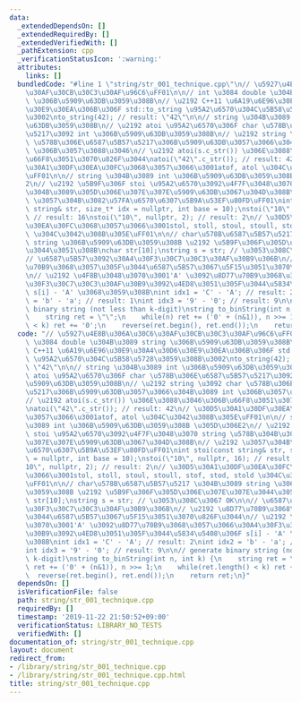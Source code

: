 ```yaml
---
data:
  _extendedDependsOn: []
  _extendedRequiredBy: []
  _extendedVerifiedWith: []
  _pathExtension: cpp
  _verificationStatusIcon: ':warning:'
  attributes:
    links: []
  bundledCode: "#line 1 \"string/str_001_technique.cpp\"\n// \u5927\u4E8B\u306A\u30C6\
    \u30AF\u30CB\u30C3\u30AF\u96C6\uFF01\n\n// int \u3084 double \u304B\u3089 string\
    \ \u306B\u5909\u63DB\u3059\u308B\n// \u2192 C++11 \u6A19\u6E96\u30E9\u30A4\u30D6\
    \u30E9\u30EA\u306B\u306F std::to_string \u95A2\u6570\u304C\u5B58\u5728\u3059\u308B\
    \u3002\nto_string(42); // result: \"42\"\n\n// string \u304B\u3089 int \u306B\u5909\
    \u63DB\u3059\u308B\n// \u2192 atoi \u95A2\u6570\u306F char \u578B\u306E\u6587\u5B57\
    \u5217\u3092 int \u306B\u5909\u63DB\u3059\u308B\n// \u2192 string \u3092 char\
    \ \u578B\u306E\u6587\u5B57\u5217\u306B\u5909\u63DB\u3057\u3066\u304B\u3089 int\
    \ \u306B\u3057\u3088\u3046\n// \u2192 atoi(s.c_str()) \u306E\u3088\u3046\u306B\
    \u66F8\u3051\u3070\u826F\u3044\natoi(\"42\".c_str()); // result: 42\n// \u30D5\
    \u30A1\u30DF\u30EA\u30FC\u3068\u3057\u3066\u3001atof, atol \u304C\u3042\u308B\u305E\
    \uFF01\n\n// string \u304B\u3089 int \u306B\u5909\u63DB\u3059\u308B \u305D\u306E\
    2\n// \u2192 \u5B9F\u306F stoi \u95A2\u6570\u3092\u4F7F\u3048\u3070 string \u578B\
    \u304B\u3089\u305D\u306E\u307E\u307E\u5909\u63DB\u3067\u304D\u308B\n// \u2192\
    \ \u3057\u304B\u3082\u57FA\u6570\u6307\u5B9A\u53EF\u80FD\uFF01\nint stoi(const\
    \ string& str, size_t* idx = nullptr, int base = 10);\nstoi(\"10\", nullptr, 16);\
    \ // result: 16\nstoi(\"10\", nullptr, 2); // result: 2\n// \u30D5\u30A1\u30DF\
    \u30EA\u30FC\u3068\u3057\u3066\u3001stol, stoll, stoul, stoull, stof, stod, stold\
    \ \u304C\u3042\u308B\u305E\uFF01\n\n// char\u578B\u6587\u5B57\u5217 \u304B\u3089\
    \ string \u306B\u5909\u63DB\u3059\u308B \u2192 \u5B9F\u306F\u305D\u306E\u307E\u307E\
    \u3044\u3051\u308B\nchar str[10];\nstring s = str; // \u3053\u308C\u3067 OK\n\n\
    // \u6587\u5B57\u3092\u30A4\u30F3\u30C7\u30C3\u30AF\u30B9\u306B\n// \u2192 \u8D77\
    \u70B9\u3068\u3057\u305F\u3044\u6587\u5B57\u3067\u5F15\u3051\u3070\u826F\u3044\
    \n// \u2192 \u4F8B\u3048\u3070\u3001'A' \u3092\u8D77\u70B9\u3068\u3057\u3066\u30A4\
    \u30F3\u30C7\u30C3\u30AF\u30B9\u3092\u4ED8\u3051\u305F\u3044\u5834\u5408\u306F\
    \ s[i] - 'A' \u3068\u3059\u308B\nint idx1 = 'C' - 'A'; // result: 2\nint idx2\
    \ = 'b' - 'a'; // result: 1\nint idx3 = '9' - '0'; // result: 9\n\n// generate\
    \ binary string (not less than k-digit)\nstring to_binString(int n, int k) {\n\
    \    string ret = \"\";\n    while(n) ret += ('0' + (n&1)), n >>= 1;\n    while(ret.length()\
    \ < k) ret += '0';\n    reverse(ret.begin(), ret.end());\n    return ret;\n}\n"
  code: "// \u5927\u4E8B\u306A\u30C6\u30AF\u30CB\u30C3\u30AF\u96C6\uFF01\n\n// int\
    \ \u3084 double \u304B\u3089 string \u306B\u5909\u63DB\u3059\u308B\n// \u2192\
    \ C++11 \u6A19\u6E96\u30E9\u30A4\u30D6\u30E9\u30EA\u306B\u306F std::to_string\
    \ \u95A2\u6570\u304C\u5B58\u5728\u3059\u308B\u3002\nto_string(42); // result:\
    \ \"42\"\n\n// string \u304B\u3089 int \u306B\u5909\u63DB\u3059\u308B\n// \u2192\
    \ atoi \u95A2\u6570\u306F char \u578B\u306E\u6587\u5B57\u5217\u3092 int \u306B\
    \u5909\u63DB\u3059\u308B\n// \u2192 string \u3092 char \u578B\u306E\u6587\u5B57\
    \u5217\u306B\u5909\u63DB\u3057\u3066\u304B\u3089 int \u306B\u3057\u3088\u3046\n\
    // \u2192 atoi(s.c_str()) \u306E\u3088\u3046\u306B\u66F8\u3051\u3070\u826F\u3044\
    \natoi(\"42\".c_str()); // result: 42\n// \u30D5\u30A1\u30DF\u30EA\u30FC\u3068\
    \u3057\u3066\u3001atof, atol \u304C\u3042\u308B\u305E\uFF01\n\n// string \u304B\
    \u3089 int \u306B\u5909\u63DB\u3059\u308B \u305D\u306E2\n// \u2192 \u5B9F\u306F\
    \ stoi \u95A2\u6570\u3092\u4F7F\u3048\u3070 string \u578B\u304B\u3089\u305D\u306E\
    \u307E\u307E\u5909\u63DB\u3067\u304D\u308B\n// \u2192 \u3057\u304B\u3082\u57FA\
    \u6570\u6307\u5B9A\u53EF\u80FD\uFF01\nint stoi(const string& str, size_t* idx\
    \ = nullptr, int base = 10);\nstoi(\"10\", nullptr, 16); // result: 16\nstoi(\"\
    10\", nullptr, 2); // result: 2\n// \u30D5\u30A1\u30DF\u30EA\u30FC\u3068\u3057\
    \u3066\u3001stol, stoll, stoul, stoull, stof, stod, stold \u304C\u3042\u308B\u305E\
    \uFF01\n\n// char\u578B\u6587\u5B57\u5217 \u304B\u3089 string \u306B\u5909\u63DB\
    \u3059\u308B \u2192 \u5B9F\u306F\u305D\u306E\u307E\u307E\u3044\u3051\u308B\nchar\
    \ str[10];\nstring s = str; // \u3053\u308C\u3067 OK\n\n// \u6587\u5B57\u3092\u30A4\
    \u30F3\u30C7\u30C3\u30AF\u30B9\u306B\n// \u2192 \u8D77\u70B9\u3068\u3057\u305F\
    \u3044\u6587\u5B57\u3067\u5F15\u3051\u3070\u826F\u3044\n// \u2192 \u4F8B\u3048\
    \u3070\u3001'A' \u3092\u8D77\u70B9\u3068\u3057\u3066\u30A4\u30F3\u30C7\u30C3\u30AF\
    \u30B9\u3092\u4ED8\u3051\u305F\u3044\u5834\u5408\u306F s[i] - 'A' \u3068\u3059\
    \u308B\nint idx1 = 'C' - 'A'; // result: 2\nint idx2 = 'b' - 'a'; // result: 1\n\
    int idx3 = '9' - '0'; // result: 9\n\n// generate binary string (not less than\
    \ k-digit)\nstring to_binString(int n, int k) {\n    string ret = \"\";\n    while(n)\
    \ ret += ('0' + (n&1)), n >>= 1;\n    while(ret.length() < k) ret += '0';\n  \
    \  reverse(ret.begin(), ret.end());\n    return ret;\n}"
  dependsOn: []
  isVerificationFile: false
  path: string/str_001_technique.cpp
  requiredBy: []
  timestamp: '2019-11-22 21:50:52+09:00'
  verificationStatus: LIBRARY_NO_TESTS
  verifiedWith: []
documentation_of: string/str_001_technique.cpp
layout: document
redirect_from:
- /library/string/str_001_technique.cpp
- /library/string/str_001_technique.cpp.html
title: string/str_001_technique.cpp
---
```

